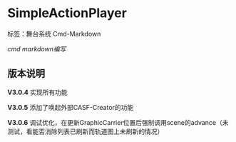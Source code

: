 # SimpleActionPlayer
标签：舞台系统 Cmd-Markdown

*cmd markdown编写*



## 版本说明

**V3.0.4**
实现所有功能

**V3.0.5**
添加了唤起外部CASF-Creator的功能

**V3.0.6**
调试优化，在更新GraphicCarrier位置后强制调用scene的advance（未测试，看能否消除列表已刷新而轨道图上未刷新的情况）
